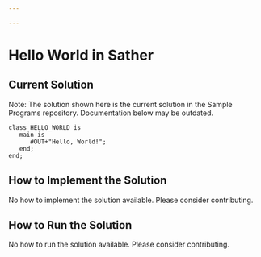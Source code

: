 ```yaml
---

---
```


# Hello World in Sather

## Current Solution

Note: The solution shown here is the current solution in the Sample Programs repository. Documentation below may be outdated.

```Sather
class HELLO_WORLD is
   main is
      #OUT+"Hello, World!";
   end;
end;

```

## How to Implement the Solution

No how to implement the solution available. Please consider contributing.

## How to Run the Solution

No how to run the solution available. Please consider contributing.